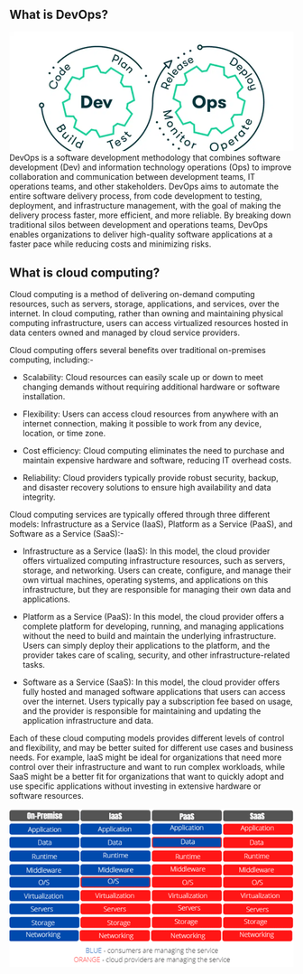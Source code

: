 ## What is DevOps?
![alt text](image.gif)
DevOps is a software development methodology that combines software development (Dev) and information technology operations (Ops) to improve collaboration and communication between development teams, IT operations teams, and other stakeholders. DevOps aims to automate the entire software delivery process, from code development to testing, deployment, and infrastructure management, with the goal of making the delivery process faster, more efficient, and more reliable. By breaking down traditional silos between development and operations teams, DevOps enables organizations to deliver high-quality software applications at a faster pace while reducing costs and minimizing risks.
## What is cloud computing?
Cloud computing is a method of delivering on-demand computing resources, such as servers, storage, applications, and services, over the internet. In cloud computing, rather than owning and maintaining physical computing infrastructure, users can access virtualized resources hosted in data centers owned and managed by cloud service providers.

Cloud computing offers several benefits over traditional on-premises computing, including:-

* Scalability: Cloud resources can easily scale up or down to meet changing demands without requiring additional hardware or software installation.

* Flexibility: Users can access cloud resources from anywhere with an internet connection, making it possible to work from any device, location, or time zone.

* Cost efficiency: Cloud computing eliminates the need to purchase and maintain expensive hardware and software, reducing IT overhead costs.

* Reliability: Cloud providers typically provide robust security, backup, and disaster recovery solutions to ensure high availability and data integrity.

Cloud computing services are typically offered through three different models: Infrastructure as a Service (IaaS), Platform as a Service (PaaS), and Software as a Service (SaaS):-


* Infrastructure as a Service (IaaS): In this model, the cloud provider offers virtualized computing infrastructure resources, such as servers, storage, and networking. Users can create, configure, and manage their own virtual machines, operating systems, and applications on this infrastructure, but they are responsible for managing their own data and applications.

* Platform as a Service (PaaS): In this model, the cloud provider offers a complete platform for developing, running, and managing applications without the need to build and maintain the underlying infrastructure. Users can simply deploy their applications to the platform, and the provider takes care of scaling, security, and other infrastructure-related tasks.

* Software as a Service (SaaS): In this model, the cloud provider offers fully hosted and managed software applications that users can access over the internet. Users typically pay a subscription fee based on usage, and the provider is responsible for maintaining and updating the application infrastructure and data.

Each of these cloud computing models provides different levels of control and flexibility, and may be better suited for different use cases and business needs. For example, IaaS might be ideal for organizations that need more control over their infrastructure and want to run complex workloads, while SaaS might be a better fit for organizations that want to quickly adopt and use specific applications without investing in extensive hardware or software resources.

![alt text](./IaaS-PaaS-SaaS.jpeg)
